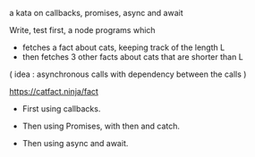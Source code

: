a kata on callbacks, promises, async and await

Write, test first, a node programs which
- fetches a fact about cats, keeping track of the length L
- then fetches 3 other facts about cats that are shorter than L

( idea : asynchronous calls with dependency between the calls )

  https://catfact.ninja/fact
 

- First using callbacks.

- Then using Promises, with then and catch.

- Then using async and await.



